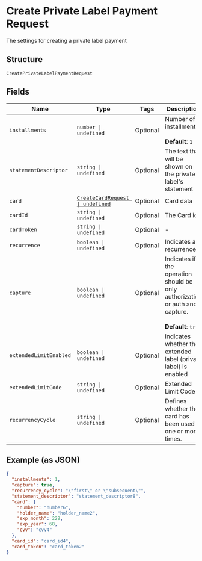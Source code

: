 
# Create Private Label Payment Request

The settings for creating a private label payment

## Structure

`CreatePrivateLabelPaymentRequest`

## Fields

| Name | Type | Tags | Description |
|  --- | --- | --- | --- |
| `installments` | `number \| undefined` | Optional | Number of installments<br><br>**Default**: `1` |
| `statementDescriptor` | `string \| undefined` | Optional | The text that will be shown on the private label's statement |
| `card` | [`CreateCardRequest \| undefined`](../../doc/models/create-card-request.md) | Optional | Card data |
| `cardId` | `string \| undefined` | Optional | The Card id |
| `cardToken` | `string \| undefined` | Optional | - |
| `recurrence` | `boolean \| undefined` | Optional | Indicates a recurrence |
| `capture` | `boolean \| undefined` | Optional | Indicates if the operation should be only authorization or auth and capture.<br><br>**Default**: `true` |
| `extendedLimitEnabled` | `boolean \| undefined` | Optional | Indicates whether the extended label (private label) is enabled |
| `extendedLimitCode` | `string \| undefined` | Optional | Extended Limit Code |
| `recurrencyCycle` | `string \| undefined` | Optional | Defines whether the card has been used one or more times. |

## Example (as JSON)

```json
{
  "installments": 1,
  "capture": true,
  "recurrency_cycle": "\"first\" or \"subsequent\"",
  "statement_descriptor": "statement_descriptor8",
  "card": {
    "number": "number6",
    "holder_name": "holder_name2",
    "exp_month": 228,
    "exp_year": 68,
    "cvv": "cvv4"
  },
  "card_id": "card_id4",
  "card_token": "card_token2"
}
```

